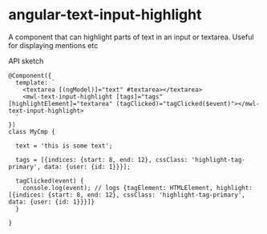# angular-text-input-highlight
A component that can highlight parts of text in an input or textarea. Useful for displaying mentions etc

API sketch

```
@Component({
  template: `
    <textarea [(ngModel)]="text" #textarea></textarea>
    <mwl-text-input-highlight [tags]="tags" [highlightElement]="textarea" (tagClicked)="tagClicked($event)"></mwl-text-input-highlight>
  `
})
class MyCmp {

  text = 'this is some text';

  tags = [{indices: {start: 8, end: 12}, cssClass: 'highlight-tag-primary', data: {user: {id: 1}}}];

  tagClicked(event) {
    console.log(event); // logs {tagElement: HTMLElement, highlight: [{indices: {start: 8, end: 12}, cssClass: 'highlight-tag-primary', data: {user: {id: 1}}}]}
  }

}
```
